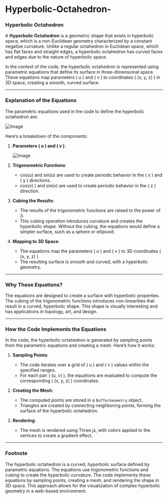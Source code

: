 # Hyperbolic-Octahedron-

### Hyperbolic Octahedron

A **Hyperbolic Octahedron** is a geometric shape that exists in hyperbolic space, which is a non-Euclidean geometry characterized by a constant negative curvature. Unlike a regular octahedron in Euclidean space, which has flat faces and straight edges, a hyperbolic octahedron has curved faces and edges due to the nature of hyperbolic space.

In the context of the code, the hyperbolic octahedron is represented using parametric equations that define its surface in three-dimensional space. These equations map parameters \( u \) and \( v \) to coordinates \( (x, y, z) \) in 3D space, creating a smooth, curved surface.

---

### Explanation of the Equations

The parametric equations used in the code to define the hyperbolic octahedron are:

![Image](https://github.com/user-attachments/assets/fa67b6db-f19d-4adc-9c4d-b0172f1cae5b)

Here’s a breakdown of the components:

1. **Parameters \( u \) and \( v \)**:

   ![Image](https://github.com/user-attachments/assets/fb3e7d23-3b2e-42d3-8c89-9ecf2708f5b6)

2. **Trigonometric Functions**:
   - cos(u) and sin(u) are used to create periodic behavior in the \( x \) and \( y \) directions.
   - cos(v) \) and sin(v) are used to create periodic behavior in the \( z \) direction.

3. **Cubing the Results**:
   - The results of the trigonometric functions are raised to the power of 3.
   - This cubing operation introduces curvature and creates the hyperbolic shape. Without the cubing, the equations would define a simpler surface, such as a sphere or ellipsoid.

4. **Mapping to 3D Space**:
   - The equations map the parameters \( u \) and \( v \) to 3D coordinates \( (x, y, z) \).
   - The resulting surface is smooth and curved, with a hyperbolic geometry.

---

### Why These Equations?

The equations are designed to create a surface with hyperbolic properties. The cubing of the trigonometric functions introduces non-linearities that result in a curved, hyperbolic shape. This shape is visually interesting and has applications in topology, art, and design.

---

### How the Code Implements the Equations

In the code, the hyperbolic octahedron is generated by sampling points from the parametric equations and creating a mesh. Here’s how it works:

1. **Sampling Points**:
   - The code iterates over a grid of \( u \) and \( v \) values within the specified ranges.
   - For each pair \( (u, v) \), the equations are evaluated to compute the corresponding \( (x, y, z) \) coordinates.

2. **Creating the Mesh**:
   - The computed points are stored in a `BufferGeometry` object.
   - Triangles are created by connecting neighboring points, forming the surface of the hyperbolic octahedron.

3. **Rendering**:
   - The mesh is rendered using Three.js, with colors applied to the vertices to create a gradient effect.

---

### Footnote

The hyperbolic octahedron is a curved, hyperbolic surface defined by parametric equations. The equations use trigonometric functions and cubing to create the hyperbolic curvature. The code implements these equations by sampling points, creating a mesh, and rendering the shape in 3D space. This approach allows for the visualization of complex hyperbolic geometry in a web-based environment.
